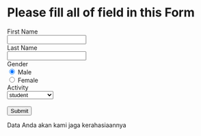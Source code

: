 # Please fill all of field in this Form
<form>
First Name<br>
<input type="text" name="firstname">
<br>
Last Name<br>
<input type="text" name="lastname">
<br>
Gender<br>
<input type="radio" name="gender" value="male" checked> Male<br>
  <input type="radio" name="gender" value="female"> Female<br>
  Activity<br>
  <select name="activity">
    <option value="student">student</option>
    <option value="freelance">freelance</option>
    <option value="worker">worker</option>
    <option value="bussinessman">bussinessman</option>
    <option value="other">other</option>
    <br>
    Affiliation<br>
    <input type="text" name="Affiliation">
  </select>
  <br><br>
  <input type="submit" value="Submit">
 </form>
<p>Data Anda akan kami jaga kerahasiaannya</p>
